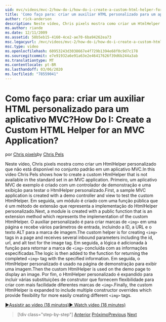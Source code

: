 ```yaml
---
uid: mvc/videos/mvc-2/how-do-i/how-do-i-create-a-custom-html-helper-for-an-mvc-application
title: 'Como faço para: criar um auxiliar HTML personalizado para um aplicativo MVC? | Microsoft Docs'
author: rick-anderson
description: Neste vídeo, Chris pixels mostra como criar um HtmlHelper personalizado que não está disponível no conjunto padrão em um aplicativo MVC. Primeiro, um exemplo do MVC aplica...
ms.author: riande
ms.date: 12/11/2009
ms.assetid: 58b5eb15-4160-4ce2-ae70-6ba94262ea73
msc.legacyurl: /mvc/videos/mvc-2/how-do-i/how-do-i-create-a-custom-html-helper-for-an-mvc-application
msc.type: video
ms.openlocfilehash: 60953243d3038667e4f729b1394e68f0c9d7c178
ms.sourcegitcommit: e7e91932a6e91a63e2e46417626f39d6b244a3ab
ms.translationtype: MT
ms.contentlocale: pt-BR
ms.lasthandoff: 03/06/2020
ms.locfileid: "78559041"
---
```

# <a name="how-do-i-create-a-custom-html-helper-for-an-mvc-application"></a><span data-ttu-id="a0017-105">Como faço para: criar um auxiliar HTML personalizado para um aplicativo MVC?</span><span class="sxs-lookup"><span data-stu-id="a0017-105">How Do I: Create a Custom HTML Helper for an MVC Application?</span></span>

<span data-ttu-id="a0017-106">por [Chris pixels](https://twitter.com/chrispels)</span><span class="sxs-lookup"><span data-stu-id="a0017-106">by [Chris Pels](https://twitter.com/chrispels)</span></span>

<span data-ttu-id="a0017-107">Neste vídeo, Chris pixels mostra como criar um HtmlHelper personalizado que não está disponível no conjunto padrão em um aplicativo MVC.</span><span class="sxs-lookup"><span data-stu-id="a0017-107">In this video Chris Pels shows how to create a custom HtmlHelper that is not available in the standard set in an MVC application.</span></span> <span data-ttu-id="a0017-108">Primeiro, um aplicativo MVC de exemplo é criado com um controlador de demonstração e uma exibição para testar o HtmlHelper personalizado.</span><span class="sxs-lookup"><span data-stu-id="a0017-108">First, a sample MVC application is created with a demo controller and view to test the custom HtmlHelper.</span></span> <span data-ttu-id="a0017-109">Em seguida, um módulo é criado com uma função pública que é um método de extensão que representa a implementação do HtmlHelper personalizado.</span><span class="sxs-lookup"><span data-stu-id="a0017-109">Next, a module is created with a public function that is an extension method which represents the implementation of the custom HtmlHelper.</span></span> <span data-ttu-id="a0017-110">O auxiliar personalizado é para criar marcas de `<img>` em uma página e recebe vários parâmetros de entrada, incluindo a ID, a URL e o texto ALT para a marca de imagem.</span><span class="sxs-lookup"><span data-stu-id="a0017-110">The custom helper is for creating `<img>` tags in a page and receives several inbound parameters including the id, url, and alt text for the image tag.</span></span> <span data-ttu-id="a0017-111">Em seguida, a lógica é adicionada à função para retornar a marca de `<img>` concluída com as informações especificadas.</span><span class="sxs-lookup"><span data-stu-id="a0017-111">The logic is then added to the function for returning the completed `<img>` tag with the specified information.</span></span> <span data-ttu-id="a0017-112">Em seguida, o HtmlHelper personalizado é usado na página de demonstração para exibir uma imagem.</span><span class="sxs-lookup"><span data-stu-id="a0017-112">Then the custom HtmlHelper is used on the demo page to display an image.</span></span> <span data-ttu-id="a0017-113">Por fim, o HtmlHelper personalizado é expandido para incluir várias substituições de construtor que fornecem flexibilidade para criar com mais facilidade diferentes marcas de `<img>`.</span><span class="sxs-lookup"><span data-stu-id="a0017-113">Finally, the custom HtmlHelper is expanded to include multiple constructor overrides which provide flexibility for more easily creating different `<img>` tags.</span></span>

[<span data-ttu-id="a0017-114">&#9654;Assistir ao vídeo (18 minutos)</span><span class="sxs-lookup"><span data-stu-id="a0017-114">&#9654; Watch video (18 minutes)</span></span>](https://channel9.msdn.com/Blogs/ASP-NET-Site-Videos/how-do-i-create-a-custom-html-helper-for-an-mvc-application)

> [!div class="step-by-step"]
> <span data-ttu-id="a0017-115">[Anterior](how-do-i-implement-view-models-to-manage-data-for-aspnet-mvc-views.md)
> [Próximo](how-do-i-work-with-model-binders-in-an-mvc-application.md)</span><span class="sxs-lookup"><span data-stu-id="a0017-115">[Previous](how-do-i-implement-view-models-to-manage-data-for-aspnet-mvc-views.md)
[Next](how-do-i-work-with-model-binders-in-an-mvc-application.md)</span></span>
